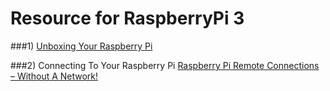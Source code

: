 # Resource for RaspberryPi 3

###1) <a href="https://www.youtube.com/watch?v=-6OGuhLtKbU target=_blank">Unboxing Your Raspberry Pi</a>

###2) Connecting To Your Raspberry Pi
[Raspberry Pi Remote Connections – Without A Network!](https://pihw.wordpress.com/guides/direct-network-connection/)
